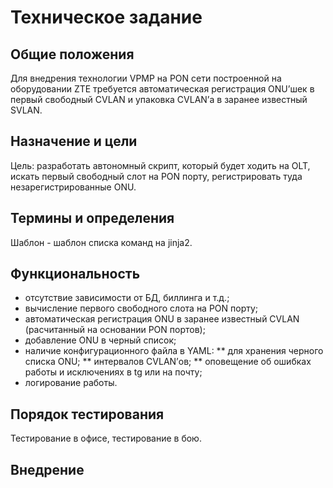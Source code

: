 Техническое задание
==================

## Общие положения

Для внедрения технологии VPMP на PON сети построенной на оборудовании ZTE требуется автоматическая регистрация ONU’шек в первый свободный CVLAN и упаковка CVLAN’а в заранее известный SVLAN. 

## Назначение и цели
Цель: разработать автономный скрипт, который будет ходить на OLT, искать первый свободный слот на PON порту, регистрировать туда незарегистрированные ONU.


## Термины и определения
Шаблон - шаблон списка команд на jinja2.

## Функциональность
* отсутствие зависимости от БД, биллинга и т.д.;
* вычисление первого свободного слота на PON порту;
* автоматическая регистрация ONU в заранее известный CVLAN (расчитанный на основании PON портов);
* добавление ONU в черный список;
* наличие конфигурационного файла в YAML:
	** для хранения черного списка ONU;
	** интервалов CVLAN’ов;
	** оповещение об ошибках работы и исключениях в tg или на почту;
* логирование работы.

## Порядок тестирования
Тестирование в офисе, тестирование в бою.

## Внедрение
